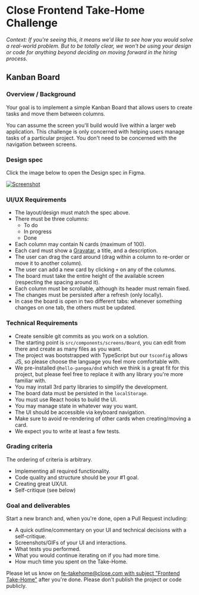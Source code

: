 # Close Frontend Take-Home Challenge

_Context: If you're seeing this, it means we'd like to see how you would solve a real-world problem. But to be totally clear, we won't be using your design or code for anything beyond deciding on moving forward in the hiring process._

## Kanban Board

### Overview / Background

Your goal is to implement a simple Kanban Board that allows users to create tasks and move them between columns.

You can assume the screen you'll build would live within a larger web application. This challenge is only concerned with helping users manage tasks of a particular project. You don't need to be concerned with the navigation between screens.

### Design spec

Click the image below to open the Design spec in Figma.

[![Screenshot](https://user-images.githubusercontent.com/7298695/231846280-43256a33-f4fa-49b3-bd3f-27a9d06dcab0.png)](https://www.figma.com/file/u1J2vVSR38Js0na6MWAYKh/Frontend-Take-Home)


### UI/UX Requirements

- The layout/design must match the spec above.
- There must be three columns:
  - To do
  - In progress
  - Done
- Each column may contain N cards (maximum of 100).
- Each card must show a [Gravatar](https://en.gravatar.com/site/implement/images/), a title, and a description.
- The user can drag the card around (drag within a column to re-order or move it to another column).
- The user can add a new card by clicking `+` on any of the columns.
- The board must take the entire height of the available screen (respecting the spacing around it).
- Each column must be scrollable, although its header must remain fixed.
- The changes must be persisted after a refresh (only locally).
- In case the board is open in two different tabs: whenever something changes on one tab, the others must be updated.

### Technical Requirements

- Create sensible git commits as you work on a solution.
- The starting point is `src/components/screens/Board`, you can edit from there and create as many files as you want.
- The project was bootstrapped with TypeScript but our `tsconfig` allows JS, so please choose the language you feel more comfortable with.
- We pre-installed `@hello-pangea/dnd` which we think is a great fit for this project, but please feel free to replace it with any library you're more familiar with.
- You may install 3rd party libraries to simplify the development.
- The board data must be persisted in the `localStorage`.
- You must use React hooks to build the UI.
- You may manage state in whatever way you want.
- The UI should be accessible via keyboard navigation.
- Make sure to avoid re-rendering of other cards when creating/moving a card.
- We expect you to write at least a few tests.

### Grading criteria

The ordering of criteria is arbitrary.

- Implementing all required functionality.
- Code quality and structure should be your #1 goal.
- Creating great UX/UI.
- Self-critique (see below)

### Goal and deliverables

Start a new branch and, when you're done, open a Pull Request including:

- A quick outline/commentary on your UI and technical decisions with a self-critique.
- Screenshots/GIFs of your UI and interactions.
- What tests you performed.
- What you would continue iterating on if you had more time.
- How much time you spent on the Take-Home.

Please let us know on [fe-takehome@close.com with subject "Frontend Take-Home"](mailto:fe-takehome@close.com?Subject=Frontend%20Take-Home) after you're done. Please don't publish the project or code publicly.
